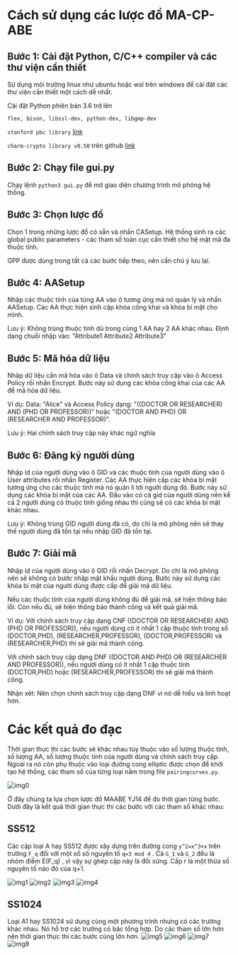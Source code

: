# Cách sử dụng các lược đồ MA-CP-ABE
## Bước 1: Cài đặt Python, C/C++ compiler và các thư viện cần thiết
Sử dụng môi trường linux như ubuntu hoặc wsl trên windows để cài đặt các thư viện cần thiết một cách dễ nhất.

Cài đặt Python phiên bản 3.6 trở lên

`flex, bison, libssl-dev, python-dev, libgmp-dev`

`stanford pbc library` [link](https://crypto.stanford.edu/pbc/)

`charm-crypto library v0.50` trên github [link](https://jhuisi.github.io/charm/)
## Bước 2: Chạy file gui.py
Chạy lệnh `python3 gui.py` để mở giao diện chương trình mô phỏng hệ thống.
## Bước 3: Chọn lược đồ
Chọn 1 trong những lược đồ có sẵn và nhấn CASetup. Hệ thống sinh ra các global public parameters - các tham số toàn cục cần thiết cho hệ mật mã đa thuộc tính.

GPP được dùng trong tất cả các bước tiếp theo, nên cần chú ý lưu lại.

## Bước 4: AASetup
Nhập các thuộc tính của từng AA vào ô tương ứng mà nó quản lý và nhấn AASetup.
Các AA thực hiện sinh cặp khóa công khai và khóa bí mật cho mình.

Lưu ý: Không trùng thuộc tính dù trong cùng 1 AA hay 2 AA khác nhau.
Định dạng chuỗi nhập vào: "Attribute1 Attribute2 Attribute3"
## Bước 5: Mã hóa dữ liệu
Nhập dữ liệu cần mã hóa vào ô Data và chính sách truy cập vào ô Access Policy rồi nhấn Encrypt.
Bước này sử dụng các khóa công khai của các AA để mã hóa dữ liệu.

Ví dụ:
Data: "Alice" và Access Policy dạng: "((DOCTOR OR RESEARCHER) AND (PHD OR PROFESSOR))" hoặc "(DOCTOR AND PHD) OR (RESEARCHER AND PROFESSOR)". 

Lưu ý: Hai chính sách truy cập này khác ngữ nghĩa
## Bước 6: Đăng ký người dùng
Nhập id của người dùng vào ô GID và các thuộc tính của người dùng vào ô User attributes rồi nhấn Register.
Các AA thực hiện cấp các khóa bí mật tương ứng cho các thuộc tính mà nó quản lí tới người dùng đó. Bước này sử dụng các khóa bí mật của các AA. Đầu vào có cả gid của người dùng nên kể cả 2 người dùng có thuộc tính giống nhau thì cũng sẽ có các khóa bí mật khác nhau.

Lưu ý: Không trùng GID người dùng đã có, do chỉ là mô phỏng nên sẽ thay thế người dùng đã tồn tại nếu nhập GID đã tồn tại.
## Bước 7: Giải mã
Nhập id của người dùng vào ô GID rồi nhấn Decrypt. Do chỉ là mô phỏng nên sẽ không có bước nhập mật khẩu người dùng.
Bước này sử dụng các khóa bí mật của người dùng được cấp để giải mã dữ liệu.

Nếu các thuộc tính của người dùng không đủ để giải mã, sẽ hiện thông báo lỗi. Còn nếu đủ, sẽ hiện thông báo thành công và kết quả giải mã.

Ví dụ: Với chính sách truy cập dạng CNF ((DOCTOR OR RESEARCHER) AND (PHD OR PROFESSOR)),
nếu người dùng có ít nhất 1 cặp thuộc tính trong số (DOCTOR,PHD), (RESEARCHER,PROFESSOR), (DOCTOR,PROFESSOR) và (RESEARCHER,PHD) thì sẽ giải mã thành công.

Với chính sách truy cập dạng DNF ((DOCTOR AND PHD) OR (RESEARCHER AND PROFESSOR)),
nếu người dùng có ít nhất 1 cặp thuộc tính (DOCTOR,PHD) hoặc (RESEARCHER,PROFESSOR) thì sẽ giải mã thành công.

Nhận xét: Nên chọn chính sách truy cập dạng DNF vì nó dễ hiểu và linh hoạt hơn.
# Các kết quả đo đạc
Thời gian thực thi các bước sẽ khác nhau tùy thuộc vào số lượng thuộc tính, số lượng AA, số lượng thuộc tính của người dùng và chính sách truy cập.
Ngoài ra nó còn phụ thuộc vào loại đường cong elliptic được chọn để khởi tạo hệ thống, các tham số của từng loại nằm trong file `pairingcurves.py`. 

![img0](time_measurement_results/security.png)

Ở đây chúng ta lựa chọn lược đồ MAABE YJ14 để đo thời gian từng bước.
Dưới đây là kết quả thời gian thực thi các bước với các tham số khác nhau:
## SS512
Các cặp loại A hay SS512 được xây dựng trên đường cong `y^2=x^3+x` trên trường `F_q` đối với một số số nguyên tố `q=3 mod 4` . Cả `G_1` và `G_2` đều là nhóm điểm E(F_q) , vì vậy sự ghép cặp này là đối xứng. Cấp r là một thừa số nguyên tố nào đó của q+1.

![img1](time_measurement_results/SS512/AASetup.png)
![img2](time_measurement_results/SS512/UserKeygen.png)
![img3](time_measurement_results/SS512/Encrypt.png)
![img4](time_measurement_results/SS512/Decrypt.png)

## SS1024
Loại A1 hay SS1024 sử dụng cùng một phương trình nhưng có các trường khác nhau. Nó hỗ trợ các trường có bậc tổng hợp.
Do các tham số lớn hơn nên thời gian thực thi các bước cũng lớn hơn.
![img5](time_measurement_results/SS1024/AASetup.png)
![img6](time_measurement_results/SS1024/UserKeygen.png)
![img7](time_measurement_results/SS1024/Encrypt.png)
![img8](time_measurement_results/SS1024/Decrypt.png)